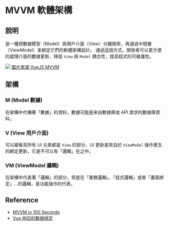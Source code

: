 # MVVM 軟體架構

## 說明

是一種把數據模型（Model）與用戶介面（View）分離開來，再通過中間層（ViewModel）来綁定它們的軟體架構設計。
通過這個方式，開發者可以更方便的處理介面的數據更新，降低 `View` 與 `Model` 耦合性，提高程式的可維護性。

![](/Javascript/img/mvvm.png)
[圖片來源 VueJS MVVM](https://v1-cn.vuejs.org/guide/overview.html)

## 架構

### M (Model 數據)

在架構中代構著「數據」的資料，數據可能是來自數據庫或 API 請求的數據庫資料。

### V (View 用戶介面)

可以被看見所有 UI 元素都是 `View` 的部分，UI 更新是來自於 `ViewModel` 操作產生的綁定更新，它是不可以有「邏輯」在之中。

### VM (ViewModel 邏輯)

在架構中代表著「邏輯」的部分，常是在「業務邏輯」、「程式邏輯」或者「畫面綁定」…的邏輯，是功能操作的代表。

## Reference

- [MVVM in 100 Seconds](https://www.youtube.com/watch?v=-xTqfilaYow)
- [Vue 响应的数据绑定](https://v1-cn.vuejs.org/guide/overview.html)

